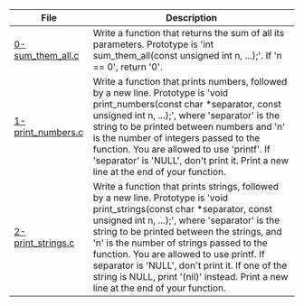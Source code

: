 |File|Description|
|-|-|
|[0-sum_them_all.c](0-sum_them_all.c)|Write a function that returns the sum of all its parameters. Prototype is 'int sum_them_all(const unsigned int n, ...);'. If 'n == 0', return '0'.|
|[1-print_numbers.c](1-print_numbers.c)|Write a function that prints numbers, followed by a new line. Prototype is 'void print_numbers(const char \*separator, const unsigned int n, ...);', where 'separator' is the string to be printed between numbers and 'n' is the number of integers passed to the function. You are allowed to use 'printf'. If 'separator' is 'NULL', don't print it. Print a new line at the end of your function.|
|[2-print_strings.c](2-print_strings.c)|Write a function that prints strings, followed by a new line. Prototype is 'void print_strings(const char \*separator, const unsigned int n, ...);', where 'separator' is the string to be printed between the strings, and 'n' is the number of strings passed to the function. You are allowed to use printf. If separator is 'NULL', don't print it. If one of the string is NULL, print '(nil)' instead. Print a new line at the end of your function.|
